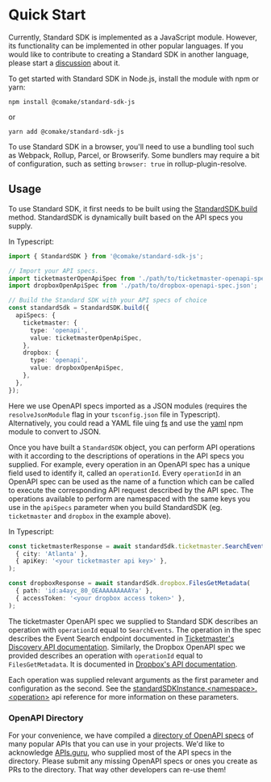 # Quick Start

Currently, Standard SDK is implemented as a JavaScript module. However, its functionality can be implemented in other popular languages. If you would like to contribute to creating a Standard SDK in another language, please start a [discussion](https://github.com/comake/standard-sdk-js/discussions) about it.

To get started with Standard SDK in Node.js, install the module with npm or yarn:

```shell
npm install @comake/standard-sdk-js
```

or

```shell
yarn add @comake/standard-sdk-js
```

To use Standard SDK in a browser, you'll need to use a bundling tool such as Webpack, Rollup, Parcel, or Browserify. Some bundlers may require a bit of configuration, such as setting `browser: true` in rollup-plugin-resolve.

## Usage

To use Standard SDK, it first needs to be built using the [StandardSDK.build](../reference/api-reference.md#standardsdkbuildoptions) method. StandardSDK is dynamically built based on the API specs you supply.

In Typescript:
```typescript
import { StandardSDK } from '@comake/standard-sdk-js';

// Import your API specs. 
import ticketmasterOpenApiSpec from './path/to/ticketmaster-openapi-spec.json';
import dropboxOpenApiSpec from './path/to/dropbox-openapi-spec.json';

// Build the Standard SDK with your API specs of choice
const standardSdk = StandardSDK.build({
  apiSpecs: {
    ticketmaster: {
      type: 'openapi',
      value: ticketmasterOpenApiSpec,
    },
    dropbox: {
      type: 'openapi',
      value: dropboxOpenApiSpec,
    },
  },
});
```
Here we use OpenAPI specs imported as a JSON modules (requires the `resolveJsonModule` flag in your `tsconfig.json` file in Typescript). Alternatively, you could read a YAML file uing [fs](https://nodejs.org/api/fs.html#file-system) and use the [yaml](https://www.npmjs.com/package/yaml) npm module to convert to JSON.

Once you have built a `StandardSDK` object, you can perform API operations with it according to the descriptions of operations in the API specs you supplied. For example, every operation in an OpenAPI spec has a unique field used to identify it, called an `operationId`. Every `operationId` in an OpenAPI spec can be used as the name of a function which can be called to execute the corresponding API request described by the API spec. The operations available to perform are namespaced with the same keys you use in the `apiSpecs` parameter when you build StandardSDK (eg. `ticketmaster` and `dropbox` in the example above).

In Typescript:
```typescript
const ticketmasterResponse = await standardSdk.ticketmaster.SearchEvents(
  { city: 'Atlanta' },
  { apiKey: '<your ticketmaster api key>' },
);

const dropboxResponse = await standardSdk.dropbox.FilesGetMetadata(
  { path: 'id:a4ayc_80_OEAAAAAAAAAYa' },
  { accessToken: '<your dropbox access token>' },
);
```
The ticketmaster OpenAPI spec we supplied to Standard SDK describes an operation with `operationId` equal to `SearchEvents`. The operation in the spec describes the Event Search endpoint documented in [Ticketmaster's Discovery API documentation](https://developer.ticketmaster.com/products-and-docs/apis/discovery-api/v2/#search-events-v2). Similarly, the Dropbox OpenAPI spec we provided describes an operation with `operationId` equal to `FilesGetMetadata`. It is documented in [Dropbox's API documentation](https://www.dropbox.com/developers/documentation/http/documentation#files-get_metadata).

Each operation was supplied relevant arguments as the first parameter and configuration as the second. See the [standardSDKInstance.\<namespace\>.\<operation\>](../reference/api-reference.md#standardsdkinstancenamespaceoperationargs-configuration-options) api reference for more information on these parameters.

### OpenAPI Directory
For your convenience, we have compiled a [directory of OpenAPI specs](https://github.com/comake/openapi-directory) of many popular APIs that you can use in your projects. We'd like to acknowledge [APIs.guru](https://apis.guru/), who supplied most of the API specs in the directory. Please submit any missing OpenAPI specs or ones you create as PRs to the directory. That way other developers can re-use them!